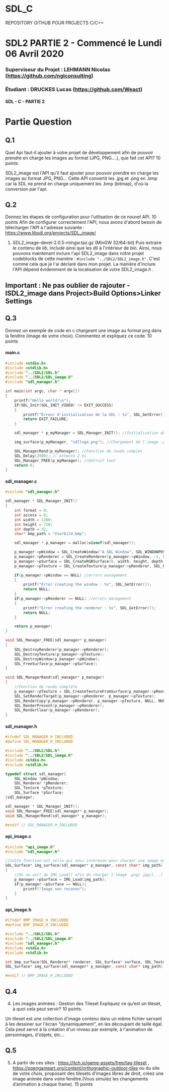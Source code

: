 # SDL_C
REPOSITORY GITHUB POUR PROJECTS C/C++

# SDL2 PARTIE 2 - Commencé le Lundi 06 Avril 2020
### Superviseur du Projet : LEHMANN Nicolas (https://github.com/nglconsulting)
### Étudiant : DRUCKES Lucas (https://github.com/Weact)
#### SDL - C - PARTIE 2

# Partie Question

## Q.1
Quel Api faut-il ajouter à votre projet de développement afin de pouvoir prendre en charge les images au format (JPG, PNG….), que fait cet API?
10 points

SDL2_image est l'API qu'il faut ajouter pour pouvoir prendre en charge les images au format JPG, PNG...
Cette API convertit les .jpg et .png en .bmp car la SDL ne prend en charge uniquement les .bmp (bitmap), d'où la conversion par l'api.

## Q.2
Donnez les étapes de configuration pour l’utilisation de ce nouvel API.
10 points
Afin de configurer correctement l'API, nous avons d'abord besoin de télécharger l'API à l'adresse suivante : https://www.libsdl.org/projects/SDL_image/
1. SDL2_image-devel-2.0.5-mingw.taz.gz (MinGW 32/64-bit)
Puis extraire le contenu de *lib*, *include* ainsi que les dll à l'intérieur de *bin*.
Ainsi, nous pouvons maintenant inclure l'api SDL2_image dans notre projet codeblocks de cette manière : `#include "../SDL2/SDL2_image.h"`.
C'est comme cela que je l'ai déclaré dans mon projet.
La manière d'inclure l'API dépend évidemment de la localisation de votre SDL2_image.h .
## Important : Ne pas oublier de rajouter -lSDL2_image dans Project>Build Options>Linker Settings

## Q.3
Donnez un exemple de code en c chargeant une image au format png dans la fenêtre (image de votre choix). Commentez et expliquez ce code.
10 points

#### main.c
```c
#include <stdio.h>
#include <stdlib.h>
#include "../SDL2/SDL.h"
#include "../SDL2/SDL_image.h"
#include "sdl_manager.h"

int main(int argc, char * argv[])
{
    printf("Hello world!\n");
    if(SDL_Init(SDL_INIT_VIDEO) != EXIT_SUCCESS)
    {
        printf("Erreur d'initialisation de la SDL : %s", SDL_GetError());
        return EXIT_FAILURE;
    }

    sdl_manager * p_myManager = SDL_Manager_INIT(); //Initialisation du SDL_Manager, donc de la fenêtre, du renderer, texture et surface

    img_surface(p_myManager, "sdllogo.png"); //Chargement de l'image .png et conversion en .bmp pour l'affichage

    SDL_ManagerRend(p_myManager); //Fonction de rendu complet
    SDL_Delay(2500); // Attente 2.5s
    SDL_Manager_FREE(p_myManager); //Détruit tout
    return 0;
}
```

#### sdl_manager.c
```c
#include "sdl_manager.h"

sdl_manager * SDL_Manager_INIT()
{
    int format = 0;
    int access = 0;
    int width = 1280;
    int height = 720;
    int depth = 32;
    char* bmp_path = "Vierbit4.bmp";

    sdl_manager * p_manager = malloc(sizeof(sdl_manager));

    p_manager->pWindow = SDL_CreateWindow("A SDL Window", SDL_WINDOWPOS_CENTERED, SDL_WINDOWPOS_CENTERED, width, height, SDL_WINDOW_RESIZABLE); //Create window
    p_manager->pRenderer = SDL_CreateRenderer(p_manager->pWindow, -1, SDL_RENDERER_ACCELERATED);
    p_manager->pSurface = SDL_CreateRGBSurface(0, width, height, depth, 0,  0,  0, 0);
	p_manager->pTexture = SDL_CreateTexture(p_manager->pRenderer, SDL_PIXELFORMAT_RGBA8888, SDL_TEXTUREACCESS_TARGET, width, height);

	if(p_manager->pWindow == NULL) //errors management
	{
		printf("Error creating the window : %s", SDL_GetError());
		return NULL;
	}
	if(p_manager->pRenderer == NULL) //errors management
	{
		printf("Error creating the renderer : %s", SDL_GetError());
		return NULL;
	}

	return p_manager;
}

void SDL_Manager_FREE(sdl_manager* p_manager)
{
    SDL_DestroyRenderer(p_manager->pRenderer);
    SDL_DestroyTexture(p_manager->pTexture);
    SDL_DestroyWindow(p_manager->pWindow);
    SDL_FreeSurface(p_manager->pSurface);
}

void SDL_ManagerRend(sdl_manager* p_manager)
{
    //Fonction de rendu complète
    p_manager->pTexture = SDL_CreateTextureFromSurface(p_manager->pRenderer, p_manager->pSurface);
    SDL_SetRenderTarget(p_manager->pRenderer, p_manager->pTexture);
    SDL_RenderCopy(p_manager->pRenderer, p_manager->pTexture, NULL, NULL);
    SDL_RenderPresent(p_manager->pRenderer);
    SDL_RenderClear(p_manager->pRenderer);
}
```
#### sdl_manager.h
```c
#ifndef SDL_MANAGER_H_INCLUDED
#define SDL_MANAGER_H_INCLUDED

#include "../SDL2/SDL.h"
#include "../SDL2/SDL_image.h"
#include <stdio.h>
#include <stdlib.h>

typedef struct sdl_manager{
	SDL_Window *pWindow;
	SDL_Renderer *pRenderer;
	SDL_Texture *pTexture;
	SDL_Surface *pSurface;
}sdl_manager;

sdl_manager * SDL_Manager_INIT();
void SDL_Manager_FREE(sdl_manager* p_manager);
void SDL_ManagerRend(sdl_manager* p_manager);

#endif // SDL_MANAGER_H_INCLUDED
```
#### api_image.c
```c
#include "api_image.h"
#include "sdl_manager.h"

//Cette fonction est celle qui nous intéresse pour charger une image en se servant de l'api SDL2_image
SDL_Surface* img_surface(sdl_manager* p_manager, const char* img_path)
{
    //On se sert de IMG_Load() afin de charger l'image .png/.jpg/[...] afin de l'afficher avec un rendu plus tard
    p_manager->pSurface = IMG_Load(img_path);
    if(p_manager->pSurface == NULL){
        printf("Image non reconnu");
    }
}
```
#### api_image.h
```c
#ifndef BMP_IMAGE_H_INCLUDED
#define BMP_IMAGE_H_INCLUDED

#include "../SDL2/SDL.h"
#include "../SDL2/SDL_image.h"
#include "sdl_manager.h"
#include <stdio.h>
#include <stdlib.h>

int bmp_surface(SDL_Renderer* renderer, SDL_Surface* surface, SDL_Texture* texture, int format, int access, int width, int height, const char* bmp_path);
SDL_Surface* img_surface(sdl_manager* p_manager, const char* img_path);

#endif // BMP_IMAGE_H_INCLUDED
```

## Q.4
4) Les images animées : Gestion des Tileset  Expliquez ce qu’est un tileset, à quoi cela peut servir?
10 points.

Un tileset est une collection d'image contenu dans un même fichier servant à les dessiner sur l'écran "dynamiquement", en les découpant de taille égal.
Cela peut servir à la création d'un niveau par exemple, à l'animation de personnages, d'objets, etc...

## Q.5
5) A partir de ces sites : https://itch.io/game-assets/free/tag-tileset , https://opengameart.org/content/orthographic-outdoor-tiles ou du site de votre choix, proposant des tilesets d’images libres de droit, créez une image animée dans votre fenêtre.(Vous simulez les changements d’animation à chaque frame).
15 points
